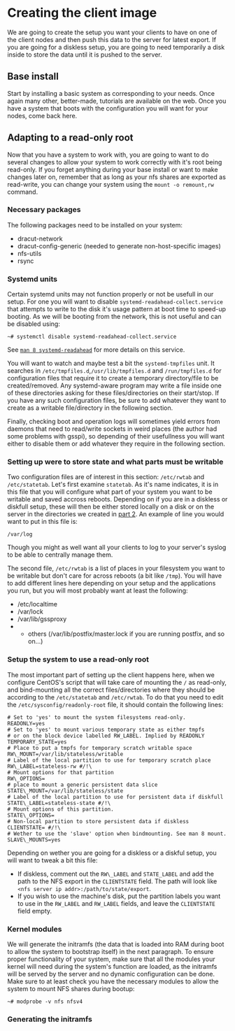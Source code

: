 # Creating the client image

We are going to create the setup you want your clients to have on one of the client nodes and then push this data to the server for latest export. If you are going for a diskless setup, you are going to need temporarily a disk inside to store the data until it is pushed to the server.

## Base install
Start by installing a basic system as corresponding to your needs. Once again many other, better-made, tutorials are available on the web. Once you have a system that boots with the configuration you will want for your nodes, come back here.

## Adapting to a read-only root
Now that you have a system to work with, you are going to want to do several changes to allow your system to work correctly with it's root being read-only. If you forget anything during your base install or want to make changes later on, remember that as long as your nfs shares are exported as read-write, you can change your system using the `mount -o remount,rw` command.

### Necessary packages
The following packages need to be installed on your system:
  * dracut-network
  * dracut-config-generic (needed to generate non-host-specific images)
  * nfs-utils
  * rsync

### Systemd units
Certain systemd units may not function properly or not be usefull in our setup. For one you will want to disable `systemd-readahead-collect.service` that attempts to write to the disk it's usage pattern at boot time to speed-up booting. As we will be booting from the network, this is not useful and can be disabled using:
```
~# systemctl disable systemd-readahead-collect.service
```
See [`man 8 systemd-readahead`](http://man7.org/linux/man-pages//man8/systemd-readahead-collect.service.8.html) for more details on this service.

You will want to watch and maybe test a bit the `systemd-tmpfiles` unit. It searches in `/etc/tmpfiles.d`,`/usr/lib/tmpfiles.d` and `/run/tmpfiles.d` for configuration files that require it to create a temporary directory/file to be created/removed. Any systemd-aware program may write a file inside one of these directories asking for these files/directories on their start/stop. If you have any such configuration files, be sure to add whatever they want to create as a writable file/directory in the following section.

Finally, checking boot and operation logs will sometimes yield errors from daemons that need to read/write sockets in weird places (the author had some problems with gsspi), so depending of their usefullness you will want either to disable them or add whatever they require in the following section.

### Setting up were to store state and what parts must be writable
Two configuration files are of interest in this section: `/etc/rwtab` and `/etc/statetab`. Let's first examine `statetab`. As it's name indicates, it is in this file that you will configure what part of your system you want to be writable and saved accross reboots. Depending on if you are in a diskless or diskfull setup, these will then be either stored locally on a disk or on the server in the directories we created in [part 2](docs/2.md). An example of line you would want to put in this file is:
```
/var/log
```
Though you might as well want all your clients to log to your server's syslog to be able to centrally manage them.

The second file, `/etc/rwtab` is a list of places in your filesystem you want to be writable but don't care for across reboots (a bit like `/tmp`). You will have to add different lines here depending on your setup and the applications you run, but you will most probably want at least the following:
  * /etc/localtime
  * /var/lock
  * /var/lib/gssproxy
  * + others (/var/lib/postfix/master.lock if you are running postfix, and so on...)

### Setup the system to use a read-only root
The most important part of setting up the client happens here, when we configure CentOS's script that will take care of mounting the `/` as read-only, and bind-mounting all the correct files/directories where they should be according to the `/etc/statetab` and `/etc/rwtab`. To do that you need to edit the `/etc/sysconfig/readonly-root` file, it should contain the following lines:
```
# Set to 'yes' to mount the system filesystems read-only.
READONLY=yes
# Set to 'yes' to mount various temporary state as either tmpfs
# or on the block device labelled RW_LABEL. Implied by READONLY
TEMPORARY_STATE=yes
# Place to put a tmpfs for temporary scratch writable space
RW\_MOUNT=/var/lib/stateless/writable
# Label of the local partition to use for temporary scratch place
RW\_LABEL=stateless-rw #/!\
# Mount options for that partition
RW\_OPTIONS=
# place to mount a generic persistent data slice
STATE\_MOUNT=/var/lib/stateless/state
# Label of the local partition to use for persistent data if diskfull
STATE\_LABEL=stateless-state #/!\
# Mount options of this partition.
STATE\_OPTIONS=
# Non-local partition to store persistent data if diskless
CLIENTSTATE= #/!\
# Wether to use the 'slave' option when bindmounting. See man 8 mount.
SLAVE\_MOUNTS=yes
```
Depending on wether you are going for a diskless or a diskful setup, you will want to tweak a bit this file:
  * If diskless, comment out the `RW\_LABEL` and `STATE_LABEL` and add the path to the NFS export in the `CLIENTSTATE` field. The path will look like `<nfs server ip addr>:/path/to/state/export`.
  * If you wish to use the machine's disk, put the partition labels you want to use in the `RW_LABEL` and `RW_LABEL` fields, and leave the `CLIENTSTATE` field empty.

### Kernel modules
We will generate the initramfs (the data that is loaded into RAM during boot to allow the system to bootstrap itself) in the next paragraph. To ensure proper functionality of your system, make sure that all the modules your kernel will need during the system's function are loaded, as the initramfs will be served by the server and no dynamic configuration can be done. Make sure to at least check you have the necessary modules to allow the system to mount NFS shares during bootup:
```
~# modprobe -v nfs nfsv4
```

### Generating the initramfs

